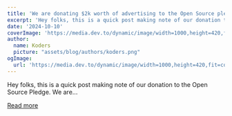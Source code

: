 ```yaml
---
title: 'We are donating $2k worth of advertising to the Open Source pledge'
excerpt: 'Hey folks, this is a quick post making note of our donation to the Open Source Pledge.  We are...'
date: '2024-10-10'
coverImage: 'https://media.dev.to/dynamic/image/width=1000,height=420,fit=cover,gravity=auto,format=auto/https%3A%2F%2Fdev-to-uploads.s3.amazonaws.com%2Fuploads%2Farticles%2Fccqk02u3ndql1r54upmr.png'
author:
  name: Koders
  picture: "assets/blog/authors/koders.png"
ogImage:
  url: 'https://media.dev.to/dynamic/image/width=1000,height=420,fit=cover,gravity=auto,format=auto/https%3A%2F%2Fdev-to-uploads.s3.amazonaws.com%2Fuploads%2Farticles%2Fccqk02u3ndql1r54upmr.png'
---
```


Hey folks, this is a quick post making note of our donation to the Open Source Pledge.  We are...

[Read more](https://dev.to/devteam/we-are-donating-2k-worth-of-advertising-to-the-open-source-pledge-4p75)
